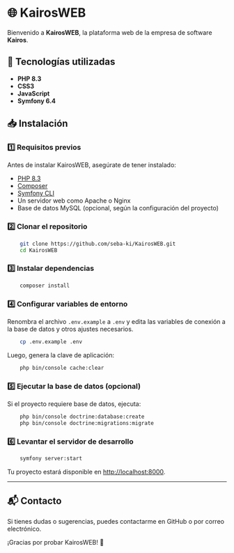 # 🌐 KairosWEB

Bienvenido a **KairosWEB**, la plataforma web de la empresa de software **Kairos**. 

## 🚀 Tecnologías utilizadas
- **PHP 8.3**
- **CSS3**
- **JavaScript**
- **Symfony 6.4**

## 📥 Instalación

### 1️⃣ Requisitos previos
Antes de instalar KairosWEB, asegúrate de tener instalado:
- [PHP 8.3](https://www.php.net/downloads)
- [Composer](https://getcomposer.org/download/)
- [Symfony CLI](https://symfony.com/download)
- Un servidor web como Apache o Nginx
- Base de datos MySQL (opcional, según la configuración del proyecto)

### 2️⃣ Clonar el repositorio
```bash
    git clone https://github.com/seba-ki/KairosWEB.git
    cd KairosWEB
```

### 3️⃣ Instalar dependencias
```bash
    composer install
```

### 4️⃣ Configurar variables de entorno
Renombra el archivo `.env.example` a `.env` y edita las variables de conexión a la base de datos y otros ajustes necesarios.
```bash
    cp .env.example .env
```
Luego, genera la clave de aplicación:
```bash
    php bin/console cache:clear
```

### 5️⃣ Ejecutar la base de datos (opcional)
Si el proyecto requiere base de datos, ejecuta:
```bash
    php bin/console doctrine:database:create
    php bin/console doctrine:migrations:migrate
```

### 6️⃣ Levantar el servidor de desarrollo
```bash
    symfony server:start
```
Tu proyecto estará disponible en [http://localhost:8000](http://localhost:8000).

---
## 📬 Contacto
Si tienes dudas o sugerencias, puedes contactarme en GitHub o por correo electrónico. 

¡Gracias por probar KairosWEB! 🚀
